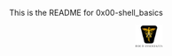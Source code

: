 This is the README for 0x00-shell_basics

<p align="center">
<img src="../images/roeHR-01.png" width=10% height=10%>
</p>
